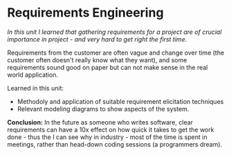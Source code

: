 # Requirements Engineering

*In this unit I learned that gathering requirements for a project are of crucial importance in project - and very hard to get right the first time.*

Requirements from the customer are often vague and change over time (the customer often doesn't really know what they want), and some requirements sound good on paper but can not make sense in the real world application. 


Learned in this unit:
* Methodoly and application of suitable requirement elicitation techniques
* Relevant modeling diagrams to show aspects of the system.

**Conclusion:** In the future as someone who writes software, clear requirements can have a 10x effect on how quick it takes to get the work done - thus the I can see why in industry - most of the time is spent in meetings, rather than head-down coding sessions (a programmers dream).
